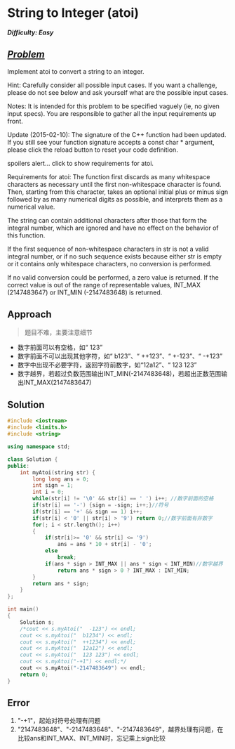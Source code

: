 # String to Integer (atoi)

_**Difficulty: Easy**_

## _[Problem](https://leetcode.com/problems/string-to-integer-atoi/)_

Implement atoi to convert a string to an integer.

Hint: Carefully consider all possible input cases. If you want a challenge, please do not see below and ask yourself what are the possible input cases.

Notes: It is intended for this problem to be specified vaguely (ie, no given input specs). You are responsible to gather all the input requirements up front.

Update (2015-02-10):
The signature of the C++ function had been updated. If you still see your function signature accepts a const char * argument, please click the reload button  to reset your code definition.

spoilers alert... click to show requirements for atoi.

Requirements for atoi:
The function first discards as many whitespace characters as necessary until the first non-whitespace character is found. Then, starting from this character, takes an optional initial plus or minus sign followed by as many numerical digits as possible, and interprets them as a numerical value.

The string can contain additional characters after those that form the integral number, which are ignored and have no effect on the behavior of this function.

If the first sequence of non-whitespace characters in str is not a valid integral number, or if no such sequence exists because either str is empty or it contains only whitespace characters, no conversion is performed.

If no valid conversion could be performed, a zero value is returned. If the correct value is out of the range of representable values, INT_MAX (2147483647) or INT_MIN (-2147483648) is returned.

## Approach

>题目不难，主要注意细节
- 数字前面可以有空格，如“  123”
- 数字前面不可以出现其他字符，如“ b123”、“ ++123”、“ +-123”、“ -+123”
- 数字中出现不必要字符，返回字符前数字，如“12a12”、“ 123 123”
- 数字越界，若超过负数范围输出INT_MIN(-2147483648)，若超出正数范围输出INT_MAX(2147483647)

## Solution

```c++
#include <iostream>
#include <limits.h>
#include <string>

using namespace std;

class Solution {
public:
    int myAtoi(string str) {
        long long ans = 0;
        int sign = 1;
        int i = 0;
        while(str[i] != '\0' && str[i] == ' ') i++; //数字前面的空格
        if(str[i] == '-') {sign = -sign; i++;}//符号
        if(str[i] == '+' && sign == 1) i++;
        if(str[i] < '0' || str[i] > '9') return 0;//数字前面有非数字
        for(; i < str.length(); i++)
        {
            if(str[i]>= '0' && str[i] <= '9')
                ans = ans * 10 + str[i] - '0';
            else
                break;
            if(ans * sign > INT_MAX || ans * sign < INT_MIN)//数字越界
                return ans * sign > 0 ? INT_MAX : INT_MIN;
        }
        return ans * sign;
    }
};

int main()
{
    Solution s;
    /*cout << s.myAtoi("  -123") << endl;
    cout << s.myAtoi("  b1234") << endl;
    cout << s.myAtoi("  ++1234") << endl;
    cout << s.myAtoi("  12a12") << endl;
    cout << s.myAtoi("  123 123") << endl;
    cout << s.myAtoi("-+1") << endl;*/
    cout << s.myAtoi("-2147483649") << endl;
    return 0;
}
```

## Error

1. "-+1"，起始对符号处理有问题
2. "2147483648"、"-2147483648"、"-2147483649"，越界处理有问题，在比较ans和INT_MAX、INT_MIN时，忘记乘上sign比较